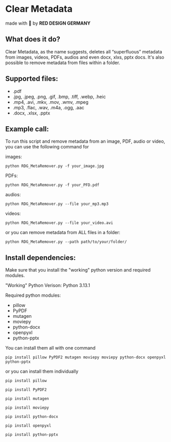 # **Clear Metadata**
made with :white_heart: by **RED DESIGN GERMANY**

## What does it do?
Clear Metadata, as the name suggests, deletes all “superfluous” metadata from images, videos, PDFs, audios and even docx, xlxs, pptx docs. It's also possible to remove metadata from
 files within a folder. 

## Supported files:
- .pdf
- .jpg, .jpeg, .png, .gif, .bmp, .tiff, .webp, .heic
- .mp4, .avi, .mkv, .mov, .wmv, .mpeg
- .mp3, .flac, .wav, .m4a, .ogg, .aac
- .docx, .xlsx, .pptx

## Example call:
To run this script and remove metadata from an image, PDF, audio or video, you can use the following command for

images:
```
python RDG_MetaRemover.py -f your_image.jpg
```
PDFs:
```
python RDG_MetaRemover.py -f your_PFD.pdf
```
audios:
```
python RDG_MetaRemover.py --file your_mp3.mp3
```
videos:
```
python RDG_MetaRemover.py --file your_video.avi
```
or you can remove metadata from ALL files in a folder:
```
python RDG_MetaRemover.py --path path/to/your/folder/
```

## Install dependencies:

Make sure that you install the "working" python version and required modules.

"Working" Python Verison: 
Python 3.13.1

Required python modules: 
- pillow
- PyPDF
- mutagen
- moviepy
- python-docx
- openpyxl
- python-pptx

You can install them all with one command
```
pip install pillow PyPDF2 mutagen moviepy moviepy python-docx openpyxl python-pptx
```
or you can install them individually
```
pip install pillow
```
```
pip install PyPDF2
```
```
pip install mutagen
```
```
pip install moviepy
```
```
pip install python-docx
```
```
pip install openpyxl
```
```
pip install python-pptx
```
